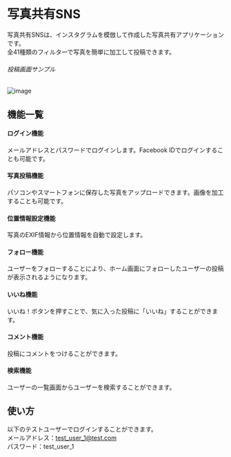 # 写真共有SNS

写真共有SNSは、インスタグラムを模倣して作成した写真共有アプリケーションです。  
全41種類のフィルターで写真を簡単に加工して投稿できます。

###### 投稿画面サンプル
![image](https://user-images.githubusercontent.com/46615152/57905218-bfdcb300-78b0-11e9-8abe-6365b18399ce.png)

## 機能一覧

#### ログイン機能
メールアドレスとパスワードでログインします。Facebook IDでログインすることも可能です。

#### 写真投稿機能
パソコンやスマートフォンに保存した写真をアップロードできます。画像を加工することも可能です。

#### 位置情報設定機能
写真のEXIF情報から位置情報を自動で設定します。

#### フォロー機能
ユーザーをフォローすることにより、ホーム画面にフォローしたユーザーの投稿が表示されるようになります。

#### いいね機能
いいね！ボタンを押すことで、気に入った投稿に「いいね」することができます。

#### コメント機能
投稿にコメントをつけることができます。

#### 検索機能
ユーザーの一覧画面からユーザーを検索することができます。

## 使い方
以下のテストユーザーでログインすることができます。  
メールアドレス：test_user_1@test.com  
パスワード：test_user_1
